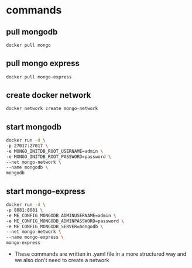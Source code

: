 
# commands

## pull mongodb

```bash
docker pull mongo
```

## pull mongo express
```bash
docker pull mongo-express
```

## create docker network
```bash
docker network create mongo-network
```

## start mongodb
```bash
docker run -d \
-p 27017:27017 \
-e MONGO_INITDB_ROOT_USERNAME=admin \
-e MONGO_INITDB_ROOT_PASSWORD=password \
--net mongo-network \
--name mongodb \
mongodb
```

## start mongo-express
```bash
docker run -d \
-p 8081:8081 \
-e ME_CONFIG_MONGODB_ADMINUSERNAME=admin \
-e ME_CONFIG_MONGODB_ADMINPASSWORD=password \
-e ME_CONFIG_MONGODB_SERVER=mongodb \
--net mongo-network \
--name mongo-express \
mongo-express
```

* These commands are written in .yaml file in a more structured way and we also don't need to create a network
